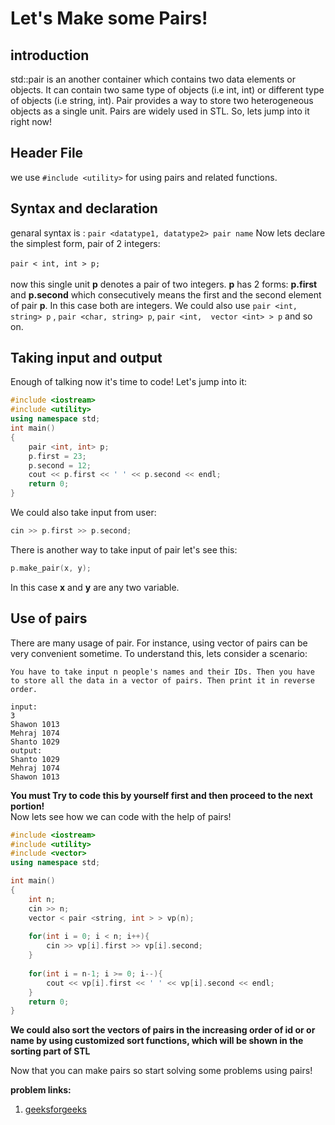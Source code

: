 # Let's Make some Pairs!

##  __introduction__
std::pair is an another container which contains two data elements or objects. It can contain two same type of objects (i.e int, int) or different type of objects (i.e string, int). Pair provides a way to store two heterogeneous objects as a single unit. Pairs are widely used in STL. So, lets jump into it right now!

## Header File
we use `#include <utility>` for using pairs and related functions.
## Syntax and declaration
genaral syntax is : `pair <datatype1, datatype2> pair name` 
Now lets declare the simplest form, pair of 2 integers:
<br>
<br>
`pair < int, int > p;`
<br>
<br>
now this single unit **p** denotes a pair of two integers. **p** has 2 forms: **p.first** and **p.second** which consecutively means the first and the second element of pair **p**. In this case both are integers. 
We could also use `pair <int, string> p` , `pair <char, string> p`, `pair <int,  vector <int> > p` and so on.
## Taking input and output
Enough of talking now it's time to code! Let's jump into it:
```cpp
#include <iostream>
#include <utility>
using namespace std;
int main()
{
    pair <int, int> p;
    p.first = 23;
    p.second = 12;
    cout << p.first << ' ' << p.second << endl;
    return 0;
}
```
We could also take input from user:
```cpp
cin >> p.first >> p.second;
```
There is another way to take input of pair let's see this:
```cpp
p.make_pair(x, y);
```
In this case **x** and **y** are any two variable.

## Use of pairs

There are many usage of pair. For instance, using vector of pairs can be very convenient sometime. To understand this, lets consider a scenario:

`You have to take input n people's names and their IDs. Then you have to store all the data in a vector of pairs. Then print it in reverse order.`
```
input:
3
Shawon 1013
Mehraj 1074
Shanto 1029
output:
Shanto 1029
Mehraj 1074
Shawon 1013
```
**You must Try to code this by yourself first and then proceed to the next portion!**
<br>
Now lets see how we can code with the help of pairs!
```cpp
#include <iostream>
#include <utility>
#include <vector>
using namespace std;

int main()
{
    int n;
    cin >> n;
    vector < pair <string, int > > vp(n);
    
    for(int i = 0; i < n; i++){
        cin >> vp[i].first >> vp[i].second;  
    }
    
    for(int i = n-1; i >= 0; i--){
        cout << vp[i].first << ' ' << vp[i].second << endl;
    }
    return 0;
}
```
**We could also sort the vectors of pairs in the increasing order of id or or name by using customized sort functions, which will be shown in the sorting part of STL**

Now that you can make pairs so start solving some problems using pairs!

**problem links:**
1. [geeksforgeeks](https://practice.geeksforgeeks.org/problems/c-stl-set-2-pair/1)


